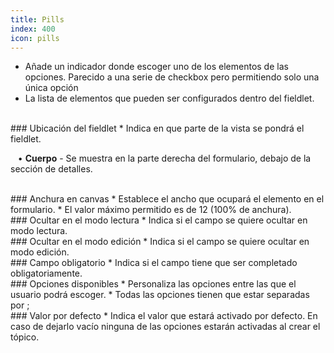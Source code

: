 ```yaml
---
title: Pills
index: 400
icon: pills
---
```

* Añade un indicador donde escoger uno de los elementos de las opciones. Parecido a una serie de checkbox pero permitiendo solo una única opción
* La lista de elementos que pueden ser configurados dentro del fieldlet.

<br />
### Ubicación del fieldlet
* Indica en que parte de la vista se pondrá el fieldlet. <br />

&nbsp; &nbsp;• **Cuerpo** - Se muestra en la parte derecha del formulario, debajo de la sección de detalles.

<br />
### Anchura en canvas
* Establece el ancho que ocupará el elemento en el formulario.
* El valor máximo permitido es de 12 (100% de anchura).

<br />
### Ocultar en el modo lectura
* Indica si el campo se quiere ocultar en modo lectura.

<br />
### Ocultar en el modo edición
* Indica si el campo se quiere ocultar en modo edición.

<br />
### Campo obligatorio
* Indica si el campo tiene que ser completado obligatoriamente.


<br />
### Opciones disponibles
* Personaliza las opciones entre las que el usuario podrá escoger.
* Todas las opciones tienen que estar separadas por ;

<br />
### Valor por defecto
* Indica el valor que estará activado por defecto. En caso de dejarlo vacío ninguna de las opciones estarán activadas al crear el tópico.
